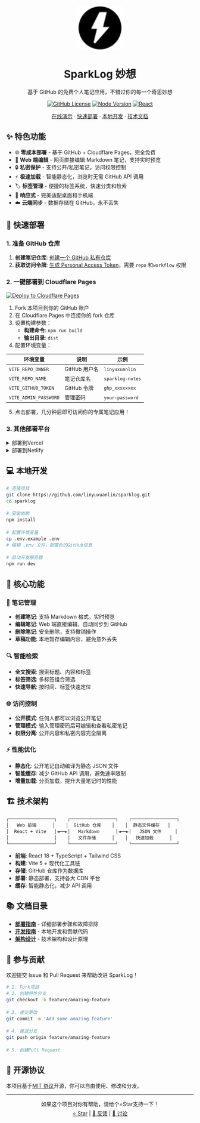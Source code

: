 <div align="center">
  <img src="public/sparklog-favicon.svg" alt="SparkLog Logo" width="120" height="120">
  
  # SparkLog 妙想
  
  基于 GitHub 的免费个人笔记应用，不错过你的每一个奇思妙想
  
  [![GitHub License](https://img.shields.io/github/license/linyuxuanlin/sparklog)](LICENSE)
  [![Node Version](https://img.shields.io/badge/node-%3E%3D18.0.0-brightgreen)](https://nodejs.org)
  [![React](https://img.shields.io/badge/react-18.2-61DAFB)](https://reactjs.org)
  
  [在线演示](https://sparklog.wiki-power.com/) · [快速部署](#-快速部署) · [本地开发](#-本地开发) · [技术文档](./docs/)
</div>

## ✨ 特色功能

- 🌐 **零成本部署** - 基于 GitHub + Cloudflare Pages，完全免费
- 📝 **Web 端编辑** - 网页直接编辑 Markdown 笔记，支持实时预览
- 🔒 **私密保护** - 支持公开/私密笔记，访问权限控制
- ⚡ **极速加载** - 智能静态化，浏览时无需 GitHub API 调用
- 🏷️ **标签管理** - 便捷的标签系统，快速分类和检索
- 📱 **响应式** - 完美适配桌面和手机端
- ☁️ **云端同步** - 数据存储在 GitHub，永不丢失

## 🚀 快速部署

### 1. 准备 GitHub 仓库

1. **创建笔记仓库**: [创建一个 GitHub 私有仓库](https://github.com/new?name=sparklog-notes&private=true)
2. **获取访问令牌**: [生成 Personal Access Token](https://github.com/settings/tokens/new?description=SparkLog%20Notes&scopes=repo)，需要 `repo` 和`workflow` 权限

### 2. 一键部署到 Cloudflare Pages

[![Deploy to Cloudflare Pages](https://deploy.workers.cloudflare.com/button)](https://dash.cloudflare.com/pages)

1. Fork 本项目到你的 GitHub 账户
2. 在 Cloudflare Pages 中连接你的 fork 仓库
3. 设置构建参数：
   - **构建命令**: `npm run build`
   - **输出目录**: `dist`
4. 配置环境变量：

| 环境变量              | 说明          | 示例             |
| --------------------- | ------------- | ---------------- |
| `VITE_REPO_OWNER`     | GitHub 用户名 | `linyuxuanlin`   |
| `VITE_REPO_NAME`      | 笔记仓库名    | `sparklog-notes` |
| `VITE_GITHUB_TOKEN`   | GitHub 令牌   | `ghp_xxxxxxxx`   |
| `VITE_ADMIN_PASSWORD` | 管理密码      | `your-password`  |

5. 点击部署，几分钟后即可访问你的专属笔记应用！

### 3. 其他部署平台

<details>
<summary>部署到Vercel</summary>

[![Deploy with Vercel](https://vercel.com/button)](https://vercel.com/new)

1. 点击上面的按钮，导入你 fork 的仓库
2. 在环境变量中配置上述 4 个变量
3. 部署完成
</details>

<details>
<summary>部署到Netlify</summary>

[![Deploy to Netlify](https://www.netlify.com/img/deploy/button.svg)](https://app.netlify.com/start)

1. 连接 GitHub 仓库
2. 构建命令: `npm run build`
3. 发布目录: `dist`
4. 在 Site settings -> Environment variables 中配置变量
</details>

## 💻 本地开发

```bash
# 克隆项目
git clone https://github.com/linyuxuanlin/sparklog.git
cd sparklog

# 安装依赖
npm install

# 配置环境变量
cp .env.example .env
# 编辑 .env 文件，配置你的GitHub信息

# 启动开发服务器
npm run dev
```

## 🎯 核心功能

### 📝 笔记管理

- **创建笔记**: 支持 Markdown 格式，实时预览
- **编辑笔记**: Web 端直接编辑，自动同步到 GitHub
- **删除笔记**: 安全删除，支持撤销操作
- **草稿功能**: 本地暂存编辑内容，避免意外丢失

### 🔍 智能检索

- **全文搜索**: 搜索标题、内容和标签
- **标签筛选**: 多标签组合筛选
- **快速导航**: 按时间、标签快速定位

### 🌐 访问控制

- **公开模式**: 任何人都可以浏览公开笔记
- **管理模式**: 输入管理密码后可编辑和查看私密笔记
- **权限分离**: 公开内容和私密内容完全隔离

### ⚡ 性能优化

- **静态化**: 公开笔记自动编译为静态 JSON 文件
- **智能缓存**: 减少 GitHub API 调用，避免速率限制
- **增量加载**: 分页加载，提升大量笔记时的性能

## 🏗️ 技术架构

```
┌─────────────────┐    ┌─────────────────┐    ┌─────────────────┐
│   Web 前端      │    │  GitHub 仓库    │    │  静态文件缓存   │
│  React + Vite   │◄──►│   Markdown      │◄──►│   JSON 文件     │
│                 │    │   文件存储      │    │   快速加载      │
└─────────────────┘    └─────────────────┘    └─────────────────┘
```

- **前端**: React 18 + TypeScript + Tailwind CSS
- **构建**: Vite 5 + 现代化工具链
- **存储**: GitHub 仓库作为数据库
- **部署**: 静态部署，支持各大 CDN 平台
- **缓存**: 智能静态化，减少 API 调用

## 📚 文档目录

- **[部署指南](./docs/DEPLOYMENT.md)** - 详细部署步骤和故障排除
- **[开发指南](./docs/DEVELOPMENT.md)** - 本地开发和贡献代码
- **[架构设计](./docs/ARCHITECTURE.md)** - 技术架构和设计原理

## 🤝 参与贡献

欢迎提交 Issue 和 Pull Request 来帮助改进 SparkLog！

```bash
# 1. Fork项目
# 2. 创建特性分支
git checkout -b feature/amazing-feature

# 3. 提交更改
git commit -m 'Add some amazing feature'

# 4. 推送分支
git push origin feature/amazing-feature

# 5. 创建Pull Request
```

## 📄 开源协议

本项目基于[MIT 协议](LICENSE)开源，你可以自由使用、修改和分发。

---

<div align="center">
  如果这个项目对你有帮助，请给个⭐Star支持一下！
  <br>
  <a href="https://github.com/linyuxuanlin/sparklog/stargazers">⭐ Star</a> |
  <a href="https://github.com/linyuxuanlin/sparklog/issues">🐛 反馈</a> |
  <a href="https://github.com/linyuxuanlin/sparklog/discussions">💬 讨论</a>
</div>
